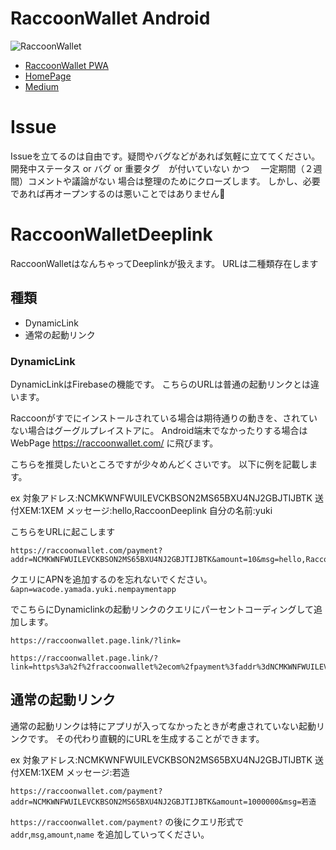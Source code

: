 # RaccoonWallet Android

<img src="https://raccoonwallet.com/wp-content/uploads/2018/10/Raccoon_githubimage_2.jpg" alt="RaccoonWallet " title="RaccoonWallet ">

- [RaccoonWallet PWA](https://ryuta46.github.io/raccoonwallet-web-app/#/top?tab=home)
- [HomePage](https://raccoonwallet.com/)
- [Medium](https://medium.com/raccoonwallet)

# Issue
Issueを立てるのは自由です。疑問やバグなどがあれば気軽に立ててください。
開発中ステータス or バグ or 重要タグ　が付いていない
かつ　
一定期間（２週間）コメントや議論がない
場合は整理のためにクローズします。
しかし、必要であれば再オープンするのは悪いことではありません🤖


# RaccoonWalletDeeplink

RaccoonWalletはなんちゃってDeeplinkが扱えます。
URLは二種類存在します

## 種類

- DynamicLink
- 通常の起動リンク

### DynamicLink

DynamicLinkはFirebaseの機能です。
こちらのURLは普通の起動リンクとは違います。

Raccoonがすでにインストールされている場合は期待通りの動きを、されていない場合はグーグルプレイストアに。
Android端末でなかったりする場合はWebPage https://raccoonwallet.com/ に飛びます。

こちらを推奨したいところですが少々めんどくさいです。
以下に例を記載します。

ex
対象アドレス:NCMKWNFWUILEVCKBSON2MS65BXU4NJ2GBJTIJBTK
送付XEM:1XEM
メッセージ:hello,RaccoonDeeplink
自分の名前:yuki

こちらをURLに起こします

```
https://raccoonwallet.com/payment?addr=NCMKWNFWUILEVCKBSON2MS65BXU4NJ2GBJTIJBTK&amount=10&msg=hello,RaccoonDeeplink&name=yuki,yamada&apn=wacode.yamada.yuki.nempaymentapp
```

クエリにAPNを追加するのを忘れないでください。
`&apn=wacode.yamada.yuki.nempaymentapp`

でこちらにDynamiclinkの起動リンクのクエリにパーセントコーディングして追加します。

`https://raccoonwallet.page.link/?link=`

```
https://raccoonwallet.page.link/?link=https%3a%2f%2fraccoonwallet%2ecom%2fpayment%3faddr%3dNCMKWNFWUILEVCKBSON2MS65BXU4NJ2GBJTIJBTK%26amount%3d1000000%26msg%3dhello%2cRaccoonDeeplink%26name%3dyuki%2cyamada&apn=wacode.yamada.yuki.nempaymentapp
```

## 通常の起動リンク
通常の起動リンクは特にアプリが入ってなかったときが考慮されていない起動リンクです。
その代わり直観的にURLを生成することができます。

ex
対象アドレス:NCMKWNFWUILEVCKBSON2MS65BXU4NJ2GBJTIJBTK
送付XEM:1XEM
メッセージ:若造

```
https://raccoonwallet.com/payment?addr=NCMKWNFWUILEVCKBSON2MS65BXU4NJ2GBJTIJBTK&amount=1000000&msg=若造
```

`https://raccoonwallet.com/payment?` の後にクエリ形式で
`addr`,`msg`,`amount`,`name` を追加していってください。
